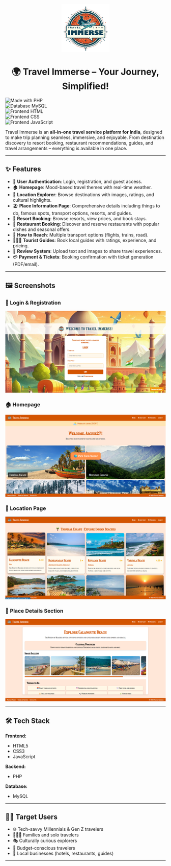 <p align="center">
  <img src="screenshots/Logo.png" alt="Travel Immerse Logo" width="150" />
</p>

<h1 align="center">🌍 Travel Immerse – Your Journey, Simplified!</h1>
 

![Made with PHP](https://img.shields.io/badge/Made%20with-PHP-777bb3?logo=php&logoColor=white)  
![Database MySQL](https://img.shields.io/badge/Database-MySQL-4479A1?logo=mysql&logoColor=white)  
![Frontend HTML](https://img.shields.io/badge/Frontend-HTML5-E34F26?logo=html5&logoColor=white)  
![Frontend CSS](https://img.shields.io/badge/Frontend-CSS3-1572B6?logo=css3&logoColor=white)  
![Frontend JavaScript](https://img.shields.io/badge/Frontend-JavaScript-F7DF1E?logo=javascript&logoColor=black)  

Travel Immerse is an **all-in-one travel service platform for India**, designed to make trip planning seamless, immersive, and enjoyable. From destination discovery to resort booking, restaurant recommendations, guides, and travel arrangements – everything is available in one place.  

---

## ✨ Features  

- 🔑 **User Authentication**: Login, registration, and guest access.  
- 🏠 **Homepage**: Mood-based travel themes with real-time weather.  
- 📍 **Location Explorer**: Browse destinations with images, ratings, and cultural highlights.  
- 🏖️ **Place Information Page**: Comprehensive details including things to do, famous spots, transport options, resorts, and guides.  
- 🏨 **Resort Booking**: Browse resorts, view prices, and book stays.  
- 🍴 **Restaurant Booking**: Discover and reserve restaurants with popular dishes and seasonal offers.  
- 🚌 **How to Reach**: Multiple transport options (flights, trains, road).  
- 🧑‍🤝‍🧑 **Tourist Guides**: Book local guides with ratings, experience, and pricing.  
- 📝 **Review System**: Upload text and images to share travel experiences.  
- 💳 **Payment & Tickets**: Booking confirmation with ticket generation (PDF/email).  

---

## 🖼️ Screenshots  

### 🔑 Login & Registration  
![Login Page](screenshots/login.png)  

### 🏠 Homepage  
![Homepage](screenshots/home.png)  

### 📍 Location Page  
![Location Page](screenshots/location.png)  

### 📝 Place Details Section  
![Reviews](screenshots/details.png)  

---

## 🛠️ Tech Stack  

**Frontend:**  
- HTML5  
- CSS3  
- JavaScript  

**Backend:**  
- PHP  

**Database:**  
- MySQL  

---

## 🧑‍💻 Target Users  

- 🌐 Tech-savvy Millennials & Gen Z travelers  
- 👨‍👩‍👧 Families and solo travelers  
- 🎭 Culturally curious explorers  
- 💸 Budget-conscious travelers  
- 🏨 Local businesses (hotels, restaurants, guides)  

---
